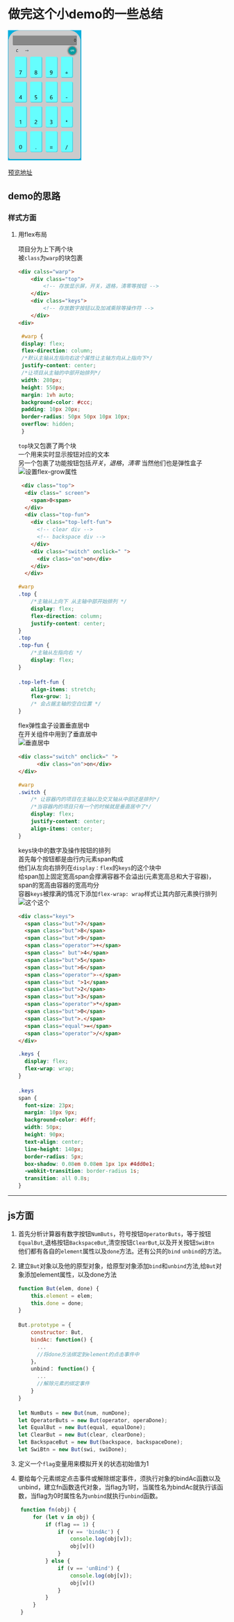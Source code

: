 # 做完这个小demo的一些总结

![demo](gif/1.gif 'calculator')

[预览地址](https://so-hard.github.io/calculator/)

## demo的思路

### 样式方面

1. 用flex布局

    项目分为上下两个块  
    被`class`为`warp`的块包裹

    ```html
    <div calss="warp">
        <div class="top">
            <!-- 存放显示屏，开关，退格，清零等按钮 -->
        </div>
        <div class="keys">
            <!-- 存放数字按钮以及加减乘除等操作符 -->
        </div>
    <div>
    ```

   ```css
    #warp {
    display: flex;
    flex-direction: column;
    /*默认主轴从左指向右这个属性让主轴方向从上指向下*/
    justify-content: center;
    /*让项目从主轴的中部开始排列*/
    width: 280px;
    height: 550px;
    margin: 1vh auto;
    background-color: #ccc;
    padding: 10px 20px;
    border-radius: 50px 50px 10px 10px;
    overflow: hidden;
    }
    ```

    `top`块又包裹了两个块  
    一个用来实时显示按钮对应的文本  
    另一个包裹了功能按钮包括*开关*，*退格*，*清零*
    当然他们也是弹性盒子
     ![设置flex-grow属性](gif/2.gif)

    ```html
     <div class="top">
      <div class=" screen">
        <span>0<span>
      </div>
      <div class="top-fun">
        <div class="top-left-fun">
          <!-- clear div -->
          <!-- backspace div -->
        </div>
        <div class="switch" onclick=" ">
          <div class="on">on</div>
        </div>
      </div>
    ```

    ```css
    #warp
    .top {
        /*主轴从上向下 从主轴中部开始排列 */
        display: flex;
        flex-direction: column;
        justify-content: center;
    }
    .top
    .top-fun {
        /*主轴从左指向右 */
        display: flex;
    }

    .top-left-fun {
        align-items: stretch;
        flex-grow: 1;
        /* 会占据主轴的空白位置 */
    }
    ```

    flex弹性盒子设置垂直居中  
    在开关组件中用到了垂直居中  
    ![垂直居中](img/2.png)

    ```html
    <div class="switch" onclick=" ">
          <div class="on">on</div>
    </div>
    ```

    ```css
    #warp
    .switch {
        /* 让容器内的项目在主轴以及交叉轴从中部还是排列*/
        /*当容器内的项目只有一个的时候就是垂直居中了*/
        display: flex;
        justify-content: center;
        align-items: center;
    }
    ```  

    keys块中的数字及操作按钮的排列  
    首先每个按钮都是由行内元素span构成  
    他们从左向右排列在`display：flex`的`keys`的这个块中  
    给span加上固定宽高span会撑满容器不会溢出(元素宽高总和大于容器)，span的宽高由容器的宽高均分  
    容器`keys`被撑满的情况下添加`flex-wrap: wrap`样式让其内部元素换行排列
    ![这个这个](gif/3.gif)

    ```html
    <div class="keys">
      <span class="but">7</span>
      <span class="but">8</span>
      <span class="but">9</span>
      <span class="operator">+</span>
      <span class=" but">4</span>
      <span class="but">5</span>
      <span class="but">6</span>
      <span class="operator">-</span>
      <span class="but ">1</span>
      <span class="but">2</span>
      <span class="but">3</span>
      <span class="operator">*</span>
      <span class="but">0</span>
      <span class="but">.</span>
      <span class="equal">=</span>
      <span class="operator">/</span>
    </div>
    ```

    ```css
    .keys {
      display: flex;
      flex-wrap: wrap;
    }

    .keys
    span {
      font-size: 23px;
      margin: 10px 9px;
      background-color: #6ff;
      width: 50px;
      height: 90px;
      text-align: center;
      line-height: 140px;
      border-radius: 5px;
      box-shadow: 0.08em 0.08em 1px 1px #4dd0e1;
      -webkit-transition: border-radius 1s;
      transition: all 0.8s;
    }
    ```

---

## js方面

1. 首先分析计算器有数字按钮`NumButs`，符号按钮`OperatorButs`，等于按钮`EqualBut`,退格按钮`BackspaceBut`,清空按钮`ClearBut`,以及开关按钮`SwiBtn`  
他们都有各自的`element`属性以及`done`方法。还有公共的`bind` `unbind`的方法。
2. 建立`But`对象以及他的原型对象，给原型对象添加`bind`和`unbind`方法,给`But`对象添加element属性，以及done方法

    ```js
    function But(elem, done) {
        this.element = elem;
        this.done = done;
    }

    But.prototype = {
        constructor: But,
        bindAc: function() {
          ...
          //将done方法绑定到element的点击事件中
        }，
        unbind： function() {
          ...
          //解除元素的绑定事件
        }
    }

    let NumButs = new But(num, numDone);
    let OperatorButs = new But(operator, operaDone);
    let EqualBut = new But(equal, equalDone);
    let ClearBut = new But(clear, clearDone);
    let BackspaceBut = new But(backspace, backspaceDone);
    let SwiBtn = new But(swi, swiDone);
    ```

3. 定义一个`flag`变量用来模拟开关的状态初始值为1
4. 要给每个元素绑定点击事件或解除绑定事件，须执行对象的bindAc函数以及unbind，建立fn函数迭代对象，当flag为1时，当属性名为bindAc就执行该函数，当flag为0时属性名为`unbind`就执行`unbind`函数。

```js
    function fn(obj) {
        for (let v in obj) {
            if (flag == 1) {
                if (v == 'bindAc') {
                    console.log(obj[v]);
                    obj[v]()
                }
            } else {
                if (v == 'unBind') {
                    console.log(obj[v]);
                    obj[v]()
                }
            }
        }
    }
```